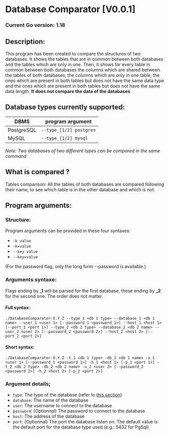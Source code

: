 # Database Comparator [V0.0.1]

### Current Go version: 1.18

## Description:

This program has been created to compare the structures of two databases. It shows the tables that are in common between both databases
and the tables which are only in one. Then, it shows for every table in common between both databases the columns which
are shared between the tables of both databases, the columns which are only in one table, the ones which are present in
both tables but does not have the same data type and the ones which are present in both tables but does not have the
same data length.
**It does not compare the data of the databases**

## Database types currently supported:

| DBMS       | program argument        |
|------------|-------------------------|
| PostgreSQL | `--type_[1/2] postgres` |
| MySQL      | `--type_[1/2] mysql`    |

*Note: Two databases of two different types can be compared in the same command*

## What is compared ?

Tables comparison: All the tables of both databases are compared following their name, to see which table is in the
other database and which is not.

## Program arguments:

### Structure:

Program arguments can be provided in these four syntaxes:

- `-k value`
- `-k=value`
- `--key value`
- `--key=value`

(For the password flag, only the long form --password is available.)

### Arguments syntaxe:

Flags ending by **_1** will be parsed for the first database, these ending by **_2** for the second one. The order does
not matter.

#### Full syntax:

```shell
./DatabaseComparator-X.Y.Z --type_1 <db 1 type> --database_1 <db 1 name> --user_1 <user 1> [--password_1 <password 1>] --host_1 <host 1> [--port_1 <port 1>] --type_2 <db 2 type> --database_2 <db 2 name> --user_2 <user 2> [--password_2 <password 2>] --host_2 <host 2> [--port_2 <port 2>]
```

#### Short syntax:

```shell
./DatabaseComparator-X.Y.Z -t_1 <db 1 type> -db_1 <db 1 name> -u_1 <user 1> [--password_1 <password 1>] -h_1 <host 1> [-p_1 <port 1>] -t_2 <db 2 type> -db_2 <db 2 name> -u_2 <user 2> [--password_2 <password 2>] -h_2 <host 2> [-p_2 <port 2>]
```

### Argument details;

- `type`: The type of the database (refer to [this section](#database-types-currently-supported))
- `database`: The name of the database
- `user`: The username to connect to the database
- `password`: (Optionnal) The password to connect to the database
- `host`: The address of the database
- `port`: (Optionnal) The port the database listen on. The default value is the default port for the database type
  used (e.g.: 5432 for PgSql)
